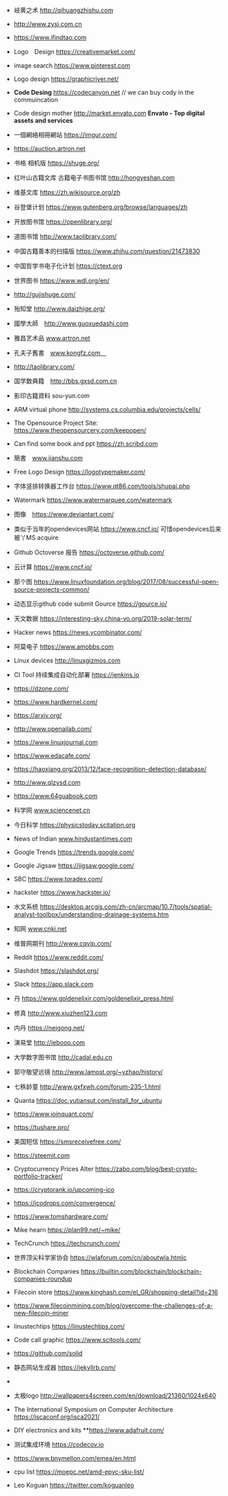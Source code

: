 * 岐黄之术 http://qihuangzhishu.com  
* http://www.zysj.com.cn

* https://www.ifindtao.com
* Logo　Design https://creativemarket.com/
* image search https://www.pinterest.com
* Logo design https://graphicriver.net/
* **Code Desing** https://codecanyon.net // we can buy cody in the commuincation
* Code design mother http://market.envato.com
**Envato - Top digital assets and services**
* 一個網絡相冊網站 https://imgur.com/
* https://auction.artron.net
* 书格 相机版 https://shuge.org/
* 红叶山古籍文库 古籍电子书图书馆 http://hongyeshan.com
* 维基文库 https://zh.wikisource.org/zh
* 谷登堡计划 https://www.gutenberg.org/browse/languages/zh
* 开放图书馆 https://openlibrary.org/
* 道图书馆 http://www.taolibrary.com/
* 中国古籍善本的扫描版 https://www.zhihu.com/question/21473830
* 中国哲学书电子化计划 https://ctext.org 
* 世界图书 https://www.wdl.org/en/
* http://gujishuge.com/
* 殆知堂 http://www.daizhige.org/
* 國學大師　http://www.guoxuedashi.com
* 雅昌艺术品 www.artron.net
* 孔夫子舊書　www.kongfz.com　
* http://taolibrary.com/
* 国学数典籍　http://bbs.gxsd.com.cn
* 影印古籍資料 sou-yun.com


* ARM virtual phone http://systems.cs.columbia.edu/projects/cells/         
* The Opensource Project Site: https://www.theopensourcery.com/keepopen/
* Can find some book and ppt https://zh.scribd.com
* 簡書　www.jianshu.com
* Free Logo Design https://logotypemaker.com/
* 字体竖排转换器工作台 https://www.qt86.com/tools/shupai.php
* Watermark https://www.watermarquee.com/watermark

* 图像　https://www.deviantart.com/
* 类似于当年的opendevices网站 https://www.cncf.io/ 可惜opendevices后来被丫MS acquire
* Github Octoverse 报告 https://octoverse.github.com/
* 云计算 https://www.cncf.io/ 
* 那个图 https://www.linuxfoundation.org/blog/2017/08/successful-open-source-projects-common/
* 动态显示github code submit Gource https://gource.io/
* 天文数据 https://interesting-sky.china-vo.org/2019-solar-term/
* Hacker news https://news.ycombinator.com/
* 阿莫电子 https://www.amobbs.com
* Linux devices http://linuxgizmos.com
* CI Tool 持续集成自动化部署 https://jenkins.io
* https://dzone.com/
* https://www.hardkernel.com/
* https://arxiv.org/
* http://www.openailab.com/
* https://www.linuxjournal.com
* https://www.edacafe.com/
* https://haoxiang.org/2013/12/face-recognition-detection-database/
* http://www.qlzysd.com
* https://www.64guabook.com
* 科学网 www.sciencenet.cn
* 今日科学 https://physicstoday.scitation.org
* News of Indian www.hindustantimes.com
* Google Trends https://trends.google.com/
* Google Jigsaw https://jigsaw.google.com/
* SBC https://www.toradex.com/
* hackster https://www.hackster.io/
* 水文系统 https://desktop.arcgis.com/zh-cn/arcmap/10.7/tools/spatial-analyst-toolbox/understanding-drainage-systems.htm
* 知网 www.cnki.net
* 维普网期刊 http://www.cqvip.com/
* Reddit https://www.reddit.com/
* Slashdot https://slashdot.org/
* Slack https://app.slack.com
* 丹 https://www.goldenelixir.com/goldenelixir_press.html
* 修真 http://www.xiuzhen123.com
* 内丹 https://neigong.net/
* 演易堂 http://iebooo.com
* 大学数字图书馆 http://cadal.edu.cn
* 郭守敬望远镜 http://www.lamost.org/~yzhao/history/
* 七秩龄童 http://www.gxfxwh.com/forum-235-1.html
* Quanta https://doc.yutiansut.com/install_for_ubuntu
* https://www.joinquant.com/
* https://tushare.pro/
* 美国短信 https://smsreceivefree.com/
* https://steemit.com
*  Cryptocurrency Prices Alter https://zabo.com/blog/best-crypto-portfolio-tracker/
*  https://cryptorank.io/upcoming-ico
*  https://icodrops.com/convergence/
*  https://www.tomshardware.com/
*  Mike hearn https://plan99.net/~mike/
*  TechCrunch https://techcrunch.com/
*  世界顶尖科学家协会 https://wlaforum.com/cn/aboutwla.htmlc
* Blockchain Companies https://builtin.com/blockchain/blockchain-companies-roundup
* Filecoin store https://www.kinghash.com/el_GR/shopping-detail?id=216
* https://www.filecoinmining.com/blog/overcome-the-challenges-of-a-new-filecoin-miner
* linustechtips https://linustechtips.com/
* Code call graphic https://www.scitools.com/
* https://github.com/solid
* 静态网站生成器 https://jekyllrb.com/
* 
* 太极logo http://wallpapers4screen.com/en/download/21360/1024x640
* The International Symposium on Computer Architecture  https://iscaconf.org/isca2021/
* DIY electronics and kits **https://www.adafruit.com/
* 测试集成环境 https://codecov.io 
* https://www.bnymellon.com/emea/en.html
* cpu list https://moepc.net/amd-epyc-sku-list/ 
* Leo Koguan https://twitter.com/koguanleo
